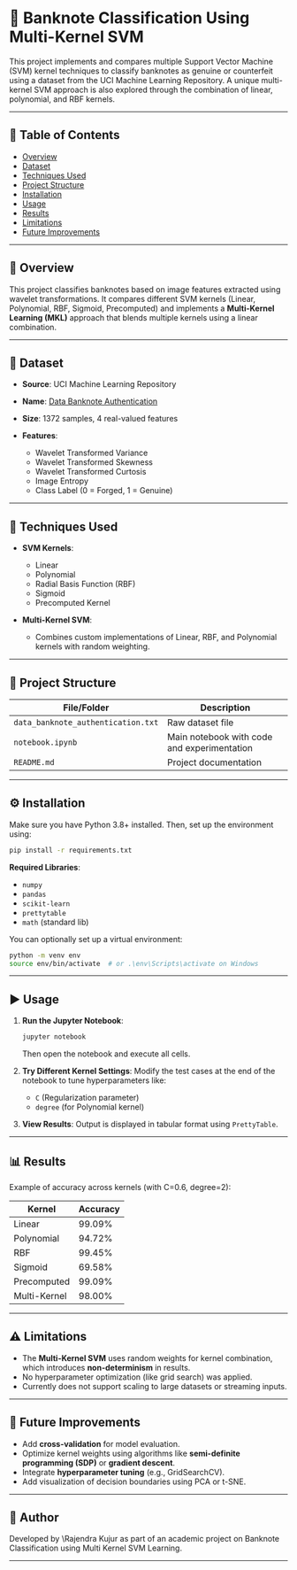 # 🏦 Banknote Classification Using Multi-Kernel SVM

This project implements and compares multiple Support Vector Machine (SVM) kernel techniques to classify banknotes as genuine or counterfeit using a dataset from the UCI Machine Learning Repository. A unique multi-kernel SVM approach is also explored through the combination of linear, polynomial, and RBF kernels.

---

## 📌 Table of Contents

* [Overview](#overview)
* [Dataset](#dataset)
* [Techniques Used](#techniques-used)
* [Project Structure](#project-structure)
* [Installation](#installation)
* [Usage](#usage)
* [Results](#results)
* [Limitations](#limitations)
* [Future Improvements](#future-improvements)

---

## 🧠 Overview

This project classifies banknotes based on image features extracted using wavelet transformations. It compares different SVM kernels (Linear, Polynomial, RBF, Sigmoid, Precomputed) and implements a **Multi-Kernel Learning (MKL)** approach that blends multiple kernels using a linear combination.

---

## 📂 Dataset

* **Source**: UCI Machine Learning Repository
* **Name**: [Data Banknote Authentication](https://archive.ics.uci.edu/dataset/267/banknote+authentication)
* **Size**: 1372 samples, 4 real-valued features
* **Features**:

  * Wavelet Transformed Variance
  * Wavelet Transformed Skewness
  * Wavelet Transformed Curtosis
  * Image Entropy
  * Class Label (0 = Forged, 1 = Genuine)

---

## 🧪 Techniques Used

* **SVM Kernels**:

  * Linear
  * Polynomial
  * Radial Basis Function (RBF)
  * Sigmoid
  * Precomputed Kernel
* **Multi-Kernel SVM**:

  * Combines custom implementations of Linear, RBF, and Polynomial kernels with random weighting.

---

## 🧾 Project Structure

| File/Folder                        | Description                                 |
| ---------------------------------- | ------------------------------------------- |
| `data_banknote_authentication.txt` | Raw dataset file                            |
| `notebook.ipynb`                   | Main notebook with code and experimentation |
| `README.md`                        | Project documentation                       |

---

## ⚙️ Installation

Make sure you have Python 3.8+ installed. Then, set up the environment using:

```bash
pip install -r requirements.txt
```

**Required Libraries**:

* `numpy`
* `pandas`
* `scikit-learn`
* `prettytable`
* `math` (standard lib)

You can optionally set up a virtual environment:

```bash
python -m venv env
source env/bin/activate  # or .\env\Scripts\activate on Windows
```

---

## ▶️ Usage

1. **Run the Jupyter Notebook**:

   ```bash
   jupyter notebook
   ```

   Then open the notebook and execute all cells.

2. **Try Different Kernel Settings**:
   Modify the test cases at the end of the notebook to tune hyperparameters like:

   * `C` (Regularization parameter)
   * `degree` (for Polynomial kernel)

3. **View Results**:
   Output is displayed in tabular format using `PrettyTable`.

---

## 📊 Results

Example of accuracy across kernels (with C=0.6, degree=2):

| Kernel       | Accuracy |
| ------------ | -------- |
| Linear       | 99.09%   |
| Polynomial   | 94.72%   |
| RBF          | 99.45%   |
| Sigmoid      | 69.58%   |
| Precomputed  | 99.09%   |
| Multi-Kernel | 98.00%   |

---

## ⚠️ Limitations

* The **Multi-Kernel SVM** uses random weights for kernel combination, which introduces **non-determinism** in results.
* No hyperparameter optimization (like grid search) was applied.
* Currently does not support scaling to large datasets or streaming inputs.

---

## 🚀 Future Improvements

* Add **cross-validation** for model evaluation.
* Optimize kernel weights using algorithms like **semi-definite programming (SDP)** or **gradient descent**.
* Integrate **hyperparameter tuning** (e.g., GridSearchCV).
* Add visualization of decision boundaries using PCA or t-SNE.

---

## 📌 Author

Developed by \Rajendra Kujur as part of an academic project on Banknote Classification using Multi Kernel SVM Learning.

---


